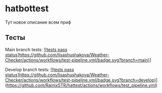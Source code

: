 # hatbottest

Тут новое описание всем приф

## Тесты
Main branch tests: [![tests pass status]https://github.com/lisashushakova/Weather-Checker/actions/workflows/test-pipeline.yml/badge.svg?branch=main)](https://github.com/RainixSTR/hattest/actions/workflows/test_pipeline.yml)]

Develop branch tests: [![tests pass status]https://github.com/lisashushakova/Weather-Checker/actions/workflows/test-pipeline.yml/badge.svg?branch=develop)](https://github.com/RainixSTR/hattest/actions/workflows/test_pipeline.yml)](https://github.com/RainixSTR/hattest/actions/workflows/test_pipeline.yml)